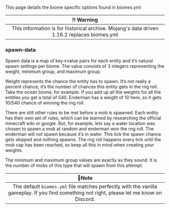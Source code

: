 This page details the biome specific options found in biomes.yml

| :bangbang: **Warning** |
| :----------: |
| This information is for historical archive. Mojang's data driven 1.16.2 replaces biomes.yml |

### spawn-data
Spawn data is a map of key->value pairs for each entity and it’s natural spawn settings per biome. The value consists of 3 integers representing the weight, minimum group, and maximum group.

Weight represents the chance the entity has to spawn. It’s not really a percent chance, it’s the number of chances this entity gets in the rng roll. Take the ocean biome, for example. If you add up all the weights for all the entities you get a total of 540. Enderman has a weight of 10 here, so it gets 10/540 chance of winning the rng roll.

There are still other rules to be met before a mob is spawned. Each entity has their own set of rules, which can be learned by researching the official minecraft wiki or google. But, for example, lets say a water location was chosen to spawn a mob at random and enderman won the rng roll. The enderman will _not_ spawn because it’s in water. This tick the spawn chance gets skipped and nothing spawns. The rng roll happens every tick until the mob cap has been reached, so keep all this in mind when creating your weights.

The minimum and maximum group values are exactly as they sound. It is the number of mobs of this type that will spawn from this attempt.

| 📝**Note** |
| :----------: |
| The default `biomes.yml` file matches perfectly with the vanilla gameplay. If you find something not right, please let me know on Discord. |